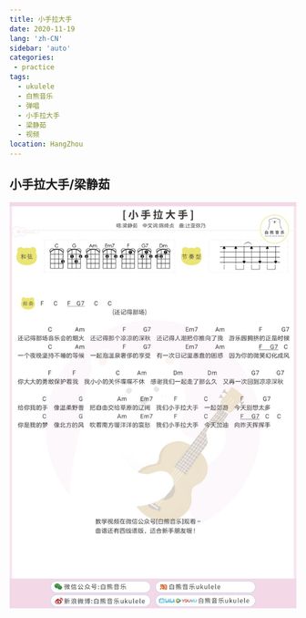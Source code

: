 ```yaml
---
title: 小手拉大手
date: 2020-11-19
lang: 'zh-CN'
sidebar: 'auto'
categories:
 - practice
tags: 
  - ukulele 
  - 白熊音乐 
  - 弹唱 
  - 小手拉大手
  - 梁静茹
  - 视频
location: HangZhou
---
```



<iFrameContent name='幻化成风'></iFrameContent>

## 小手拉大手/梁静茹
![](/practice/弹唱_小手拉大手.jpg) 
